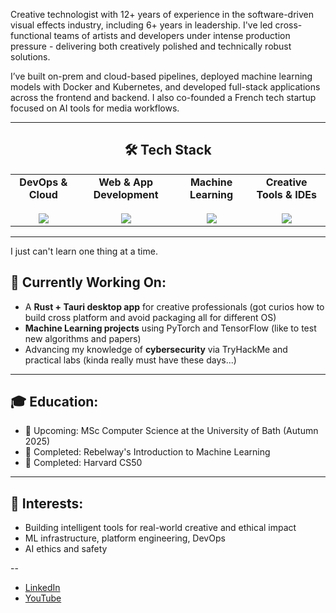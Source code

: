 
<!--
**jhonnya13/jhonnya13** is a ✨ _special_ ✨ repository because its `README.md` (this file) appears on your GitHub profile.

Here are some ideas to get you started:

- 🔭 I’m currently working on ...
- 🌱 I’m currently learning ...
- 👯 I’m looking to collaborate on ...
- 🤔 I’m looking for help with ...
- 💬 Ask me about ...
- 📫 How to reach me: ...
- 😄 Pronouns: ...
- ⚡ Fun fact: ...
-->
Creative technologist with 12+ years of experience in the software-driven visual effects industry, including 6+ years in leadership. I've led cross-functional teams of artists and developers under intense production pressure - delivering both creatively polished and technically robust solutions.

I’ve built on-prem and cloud-based pipelines, deployed machine learning models with Docker and Kubernetes, and developed full-stack applications across the frontend and backend. I also co-founded a French tech startup focused on AI tools for media workflows.

---

<h2 align="center">🛠️ Tech Stack</h2>

<table align="center">
  <tr>
    <td align="center">
      <strong>DevOps & Cloud</strong><br><br>
      <img src="https://skillicons.dev/icons?i=git,gcp,kubernetes,docker&perline=5" />
    </td>
    <td align="center">
      <strong>Web & App Development</strong><br><br>
      <img src="https://skillicons.dev/icons?i=py,js,html,tailwind,flask,fastapi,sqlite,redis,rust,tauri&perline=5" />
    </td>
    <td align="center">
      <strong>Machine Learning</strong><br><br>
      <img src="https://skillicons.dev/icons?i=tensorflow,sklearn,pytorch,opencv&perline=4" />
    </td>
    <td align="center">
      <strong>Creative Tools & IDEs</strong><br><br>
      <img src="https://skillicons.dev/icons?i=unreal,blender,vscode,sublime&perline=4" /><br>
    </td>
  </tr>
</table>



---
 I just can't learn one thing at a time.

## 🔭 Currently Working On:
- A **Rust + Tauri desktop app** for creative professionals (got curios how to build cross platform and avoid packaging all for different OS)
- **Machine Learning projects** using PyTorch and TensorFlow (like to test new algorithms and papers)
- Advancing my knowledge of **cybersecurity** via TryHackMe and practical labs (kinda really must have these days...)

 
---

## 🎓 Education:
- 🧠 Upcoming: MSc Computer Science at the University of Bath (Autumn 2025)
- 🤖 Completed: Rebelway's Introduction to Machine Learning
- 📘 Completed: Harvard CS50

---

## 🚀 Interests:
- Building intelligent tools for real-world creative and ethical impact
- ML infrastructure, platform engineering, DevOps
- AI ethics and safety


--
- [LinkedIn](https://www.linkedin.com/in/kseniia-ivanova-vfx/)
- [YouTube](https://www.youtube.com/@the.kseniia)
